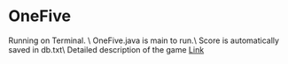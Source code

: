 # OneFive
Running on Terminal. \\
OneFive.java is main to run.\\
Score is automatically saved in db.txt\\
Detailed description of the game [Link](https://young-anchovy-e3e.notion.site/Rule-Book-ONEFIVE-4f13a9cbfa4145ef92e404c17754eef4)
